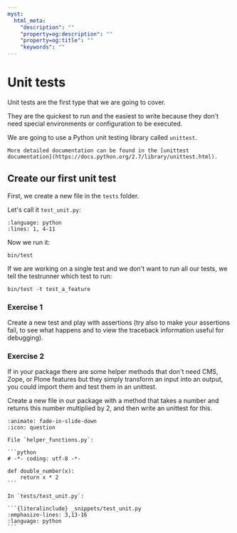 ```yaml
---
myst:
  html_meta:
    "description": ""
    "property=og:description": ""
    "property=og:title": ""
    "keywords": ""
---
```


# Unit tests

Unit tests are the first type that we are going to cover.

They are the quickest to run and the easiest to write because they don't need special environments or configuration to be executed.

We are going to use a Python unit testing library called `unittest`.

```{note}
More detailed documentation can be found in the [unittest documentation](https://docs.python.org/2.7/library/unittest.html).
```

## Create our first unit test

First, we create a new file in the `tests` folder.

Let's call it `test_unit.py`:

```{literalinclude} _snippets/test_unit.py
:language: python
:lines: 1, 4-11
```

Now we run it:

```shell
bin/test
```

If we are working on a single test and we don't want to run all our tests, we tell the testrunner which test to run:

```shell
bin/test -t test_a_feature
```

### Exercise 1

Create a new test and play with assertions (try also to make your assertions fail, to see what happens and to view the traceback information useful for debugging).

### Exercise 2

If in your package there are some helper methods that don't need CMS, Zope, or Plone features but they simply transform an input into an output, you could import them and test them in an unittest.

Create a new file in our package with a method that takes a number and returns this number multiplied by 2, and then write an unittest for this.

````{dropdown} Solution
:animate: fade-in-slide-down
:icon: question

File `helper_functions.py`:

```python
# -*- coding: utf-8 -*-

def double_number(x):
    return x * 2
```

In `tests/test_unit.py`:

```{literalinclude} _snippets/test_unit.py
:emphasize-lines: 3,13-16
:language: python
```
````
